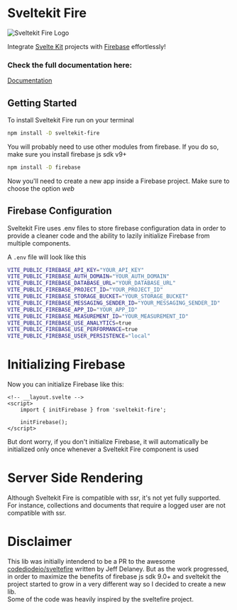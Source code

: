 
# Sveltekit Fire

![Sveltekit Fire Logo](https://firebasestorage.googleapis.com/v0/b/sveltekitfire.appspot.com/o/public%2Fsveltekit-fire-logo.svg?alt=media&token=31e9e07f-e896-487c-9c6b-97a75560cd85)

Integrate [Svelte Kit](https://kit.svelte.dev/) projects with [Firebase](https://firebase.google.com/) effortlessly!

### Check the full documentation here:
[Documentation](https://sveltekitfire.web.app/)

## Getting Started

To install Sveltekit Fire run on your terminal

```bash
npm install -D sveltekit-fire
```

You will probably need to use other modules from firebase. If you do so, make sure you install firebase js sdk v9+

```bash
npm install -D firebase
```

Now you'll need to create a new app inside a Firebase project. Make sure to choose the option  _web_

## Firebase Configuration

Sveltekit Fire uses .env files to store firebase configuration data in order to provide a cleaner code and the ability to lazily initialize Firebase from multiple components.

A  `.env`  file will look like this

```bash
VITE_PUBLIC_FIREBASE_API_KEY="YOUR_API_KEY"
VITE_PUBLIC_FIREBASE_AUTH_DOMAIN="YOUR_AUTH_DOMAIN"
VITE_PUBLIC_FIREBASE_DATABASE_URL="YOUR_DATABASE_URL"
VITE_PUBLIC_FIREBASE_PROJECT_ID="YOUR_PROJECT_ID"
VITE_PUBLIC_FIREBASE_STORAGE_BUCKET="YOUR_STORAGE_BUCKET"
VITE_PUBLIC_FIREBASE_MESSAGING_SENDER_ID="YOUR_MESSAGING_SENDER_ID"
VITE_PUBLIC_FIREBASE_APP_ID="YOUR_APP_ID"
VITE_PUBLIC_FIREBASE_MEASUREMENT_ID="YOUR_MEASUREMENT_ID"
VITE_PUBLIC_FIREBASE_USE_ANALYTICS=true
VITE_PUBLIC_FIREBASE_USE_PERFORMANCE=true
VITE_PUBLIC_FIREBASE_USER_PERSISTENCE="local"
```

# Initializing Firebase

Now you can initialize Firebase like this:

```svelte
<!-- __layout.svelte -->
<script>
	import { initFirebase } from 'sveltekit-fire';

	initFirebase();
</script>
```

But dont worry, if you don't initialize Firebase, it will automatically be initialized only once whenever a Sveltekit Fire component is used

# Server Side Rendering

Although Sveltekit Fire is compatible with ssr, it's not yet fully supported. For instance, collections and documents that require a logged user are not compatible with ssr.

# Disclaimer

This lib was initially intendend to be a PR to the awesome [codediodeio/sveltefire](https://github.com/codediodeio/sveltefire) written by Jeff Delaney.
But as the work progressed, in order to maximize the benefits of firebase js sdk 9.0+ and sveltekit the project started to grow in a very different way so I decided to create a new lib.  
Some of the code was heavily inspired by the sveltefire project.